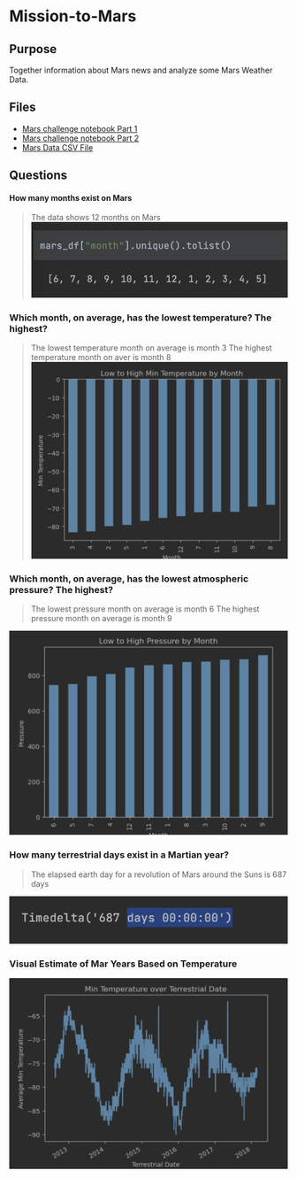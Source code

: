 # Mission-to-Mars

## Purpose 
Together information about Mars news and analyze some Mars Weather Data. 

## Files 
- [Mars challenge notebook Part 1](mars_data_challenge_part_1.ipynb)
- [Mars challenge notebook Part 2](mars_data_challenge_part_2.ipynb)
- [Mars Data CSV File ](data/mars_data.csv)

## Questions
#### How many months exist on Mars 
> The data shows 12 months on Mars 
![Mars Months ](data/Mars%20Months%20.png)

### Which month, on average, has the lowest temperature? The highest?
>  The lowest temperature month on average is month 3
> The highest temperature month on aver is month 8
![Chart Temperatures on Mars ](data/Low%20to%20High%20Min%20Temp%20by%20Month.png)

### Which month, on average, has the lowest atmospheric pressure? The highest?
> The lowest pressure month on average is month 6
> The highest pressure month on average is month 9

![Chart Pressure on Mars](data/Low%20to%20High%20Pressure%20by%20Month%20.png)

### How many terrestrial days exist in a Martian year?

> The elapsed earth day for a revolution of Mars around the Suns is 687 days 

![Time Delta ](data/Time%20Delta.png)

### Visual Estimate of Mar Years Based on Temperature 

![Mar Temperature over Earth Days ](data/Min%20Temp%20over%20Terrestrial%20Date%20Chart%20.png)